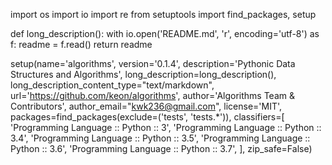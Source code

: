 import os
import io
import re
from setuptools import find_packages, setup

def long_description():
with io.open('README.md', 'r', encoding='utf-8') as f:
readme = f.read()
return readme

setup(name='algorithms',
version='0.1.4',
description='Pythonic Data Structures and Algorithms',
long_description=long_description(),
long_description_content_type="text/markdown",
url='https://github.com/keon/algorithms',
author='Algorithms Team & Contributors',
author_email="kwk236@gmail.com",
license='MIT',
packages=find_packages(exclude=('tests', 'tests.\*')),
classifiers=[
'Programming Language :: Python :: 3',
'Programming Language :: Python :: 3.4',
'Programming Language :: Python :: 3.5',
'Programming Language :: Python :: 3.6',
'Programming Language :: Python :: 3.7',
],
zip_safe=False)

